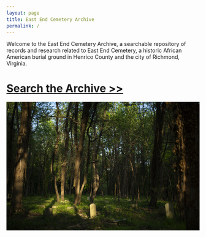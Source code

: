 ```yaml
---
layout: page
title: East End Cemetery Archive
permalink: /
---
```

Welcome to the East End Cemetery Archive, a searchable repository of records and research related to East End Cemetery, a historic African American burial ground in Henrico County and the city of Richmond, Virginia.

# [Search the Archive >>](/search)

![East End Cemetery. Photograph: Brian Palmer](/images/uploads/test.jpg)

